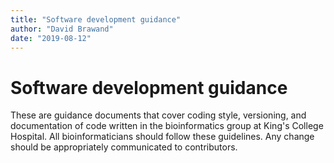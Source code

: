 ```yaml
---
title: "Software development guidance"
author: "David Brawand"
date: "2019-08-12"
---
```


# Software development guidance

These are guidance documents that cover coding style, versioning, and documentation of code written in the bioinformatics group at King's College Hospital.
All bioinformaticians should follow these guidelines. Any change should be appropriately communicated to contributors.
